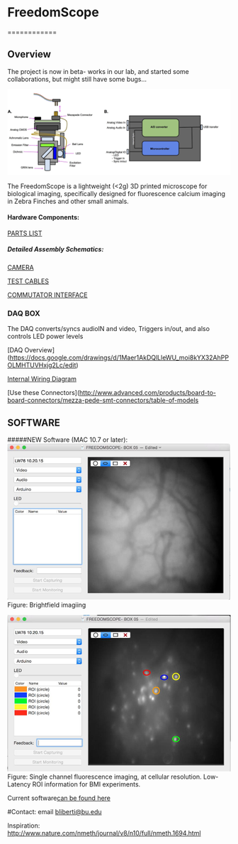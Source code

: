 # FreedomScope
============
## Overview


The project is now in beta- works in our lab, and started some collaborations, but might still have some bugs...

![ScreenShot](FS_IMAGE.jpg)

The FreedomScope is a lightweight (<2g) 3D printed microscope for biological imaging, specifically designed for fluorescence calcium imaging in Zebra Finches and other small animals.

#### Hardware Components:

[PARTS LIST](https://docs.google.com/a/bu.edu/spreadsheets/d/1X6249HvX6Zhh-KnQvc4uEf_1f7gnXYBuc04Sh4Ooo6Y/edit?usp=sharing)

##### Detailed Assembly Schematics:

[CAMERA](https://docs.google.com/drawings/d/1Mr2SnDT4y19bNpteDOJaQ2hIX_aQwCAYKedkWsTO91U/edit)

[TEST CABLES](https://docs.google.com/drawings/d/1CfU9u8T49LHIxU1WA31IjVRijmX2HUkyHNBYetaNZlw/edit)

[COMMUTATOR INTERFACE](https://docs.google.com/drawings/d/1axYK-PdhWuuLdrFH5zi7WUmzpqFvBdvdiIFzCNW9POA/edit)


### DAQ BOX
The DAQ converts/syncs audioIN and video, Triggers in/out, and also controls LED power levels

[DAQ Overview] (https://docs.google.com/drawings/d/1Maer1AkDQlLleWU_moi8kYX32AhPPOLMHTUVHxjg2Lc/edit)

[Internal Wiring Diagram](https://docs.google.com/drawings/d/1Maer1AkDQlLleWU_moi8kYX32AhPPOLMHTUVHxjg2Lc/edit)

[Use these Connectors](http://www.advanced.com/products/board-to-board-connectors/mezza-pede-smt-connectors/table-of-models


## SOFTWARE

#####NEW Software (MAC 10.7 or later):
![ScreenShot](FS01.jpg)
Figure: Brightfield imagiing


![ScreenShot](FS02.jpg)
Figure: Single channel fluorescence imaging, at cellular resolution. Low-Latency ROI information for BMI experiments.

Current software[can be found here](https://github.com/gardner-lab/video-capture/releases)


#Contact:
email bliberti@bu.edu

Inspiration: http://www.nature.com/nmeth/journal/v8/n10/full/nmeth.1694.html
